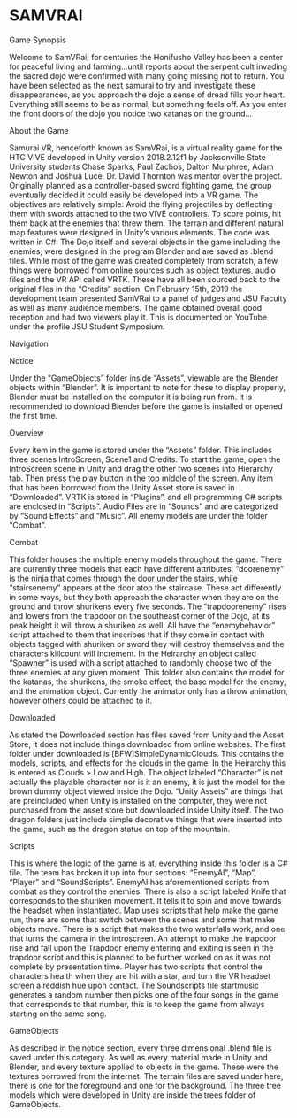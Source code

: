 # SAMVRAI
Game Synopsis


Welcome to SamVRai, for centuries the Honifusho Valley has been a center for peaceful living and farming…until reports about the serpent cult invading the sacred dojo were confirmed with many going missing not to return. You have been selected as the next samurai to try and investigate these disappearances, as you approach the dojo a sense of dread fills your heart. Everything still seems to be as normal, but something feels off. As you enter the front doors of the dojo you notice two katanas on the ground...


About the Game


Samurai VR, henceforth known as SamVRai, is a virtual reality game for the HTC VIVE developed in Unity version 2018.2.12f1 by Jacksonville State University students Chase Sparks, Paul Zachos, Dalton Murphree, Adam Newton and Joshua Luce. Dr. David Thornton was mentor over the project. Originally planned as a controller-based sword fighting game, the group eventually decided it could easily be developed into a VR game. The objectives are relatively simple: Avoid the flying projectiles by deflecting them with swords attached to the two VIVE controllers. To score points, hit them back at the enemies that threw them.
	The terrain and different natural map features were designed in Unity’s various elements. The code was written in C#. The Dojo itself and several objects in the game including the enemies, were designed in the program Blender and are saved as .blend files. While most of the game was created completely from scratch, a few things were borrowed from online sources such as object textures, audio files and the VR API called VRTK. These have all been sourced back to the original files in the “Credits” section.
	On February 15th, 2019 the development team presented SamVRai to a panel of judges and JSU Faculty as well as many audience members. The game obtained overall good reception and had two viewers play it. This is documented on YouTube under the profile JSU Student Symposium.


Navigation


Notice
	
Under the “GameObjects” folder inside “Assets”, viewable are the Blender objects within “Blender”. It is important to note for these to display properly, Blender must be installed on the computer it is being run from. It is recommended to download Blender before the game is installed or opened the first time.
	
Overview
	
Every item in the game is stored under the “Assets” folder. This includes three scenes IntroScreen, Scene1 and Credits. To start the game, open the IntroScreen scene in Unity and drag the other two scenes into Hierarchy tab. Then press the play button in the top middle of the screen. 
	Any item that has been borrowed from the Unity Asset store is saved in “Downloaded”. VRTK is stored in “Plugins”, and all programming C# scripts are enclosed in “Scripts”. Audio Files are in “Sounds” and are categorized by “Sound Effects” and “Music”. All enemy models are under the folder “Combat”.
	
Combat
	
This folder houses the multiple enemy models throughout the game. There are currently three models that each have different attributes, “doorenemy” is the ninja that comes through the door under the stairs, while “stairsenemy” appears at the door atop the staircase. These act differently in some ways, but they both approach the character when they are on the ground and throw shurikens every five seconds. The “trapdoorenemy” rises and lowers from the trapdoor on the southeast corner of the Dojo, at its peak height it will throw a shuriken as well. All have the “enemybehavior” script attached to them that inscribes that if they come in contact with objects tagged with shuriken or sword they will destroy themselves and the characters killcount will increment. In the Heirarchy an object called “Spawner” is used with a script attached to randomly choose two of the three enemies at any given moment. This folder also contains the model for the katanas, the shurikens, the smoke effect, the base model for the enemy, and the animation object. Currently the animator only has a throw animation, however others could be attached to it. 
	
Downloaded
	
As stated the Downloaded section has files saved from Unity and the Asset Store, it does not include things downloaded from online websites. The first folder under downloaded is [BFW]SimpleDynamicClouds. This contains the models, scripts, and effects for the clouds in the game. In the Heirarchy this is entered as Clouds > Low and High. The object labeled “Character” is not actually the playable character nor is it an enemy, it is just the model for the brown dummy object viewed inside the Dojo. “Unity Assets” are things that are preincluded when Unity is installed on the computer, they were not purchased from the asset store but downloaded inside Unity itself. The two dragon folders just include simple decorative things that were inserted into the game, such as the dragon statue on top of the mountain.
	
Scripts
	
This is where the logic of the game is at, everything inside this folder is a C# file. The team has broken it up into four sections: “EnemyAI”, “Map”, “Player” and “SoundScripts”. EnemyAI has aforementioned scripts from combat as they control the enemies. There is also a script labeled Knife that corresponds to the shuriken movement. It tells it to spin and move towards the headset when instantiated. Map uses scripts that help make the game run, there are some that switch between the scenes and some that make objects move. There is a script that makes the two waterfalls work, and one that turns the camera in the introscreen. An attempt to make the trapdoor rise and fall upon the Trapdoor enemy entering and exiting is seen in the trapdoor script and this is planned to be further worked on as it was not complete by presentation time. Player has two scripts that control the characters health when they are hit with a star, and turn the VR headset screen a reddish hue upon contact. The Soundscripts file startmusic generates a random number then picks one of the four songs in the game that corresponds to that number, this is to keep the game from always starting on the same song.
	
GameObjects
	
As described in the notice section, every three dimensional .blend file is saved under this category. As well as every material made in Unity and Blender, and every texture applied to objects in the game. These were the textures borrowed from the internet. The terrain files are saved under here, there is one for the foreground and one for the background. The three tree models which were developed in Unity are inside the trees folder of GameObjects.
